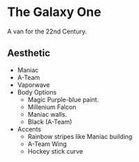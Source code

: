 # The Galaxy One

A van for the 22nd Century.

## Aesthetic
 * Maniac
 * A-Team
 * Vaporwave
 * Body Options
   * Magic Purple-blue paint.
   * Millenium Falcon
   * Maniac walls.
   * Black (A-Team)
 * Accents
   * Rainbow stripes like Maniac building
   * A-Team Wing
   * Hockey stick curve